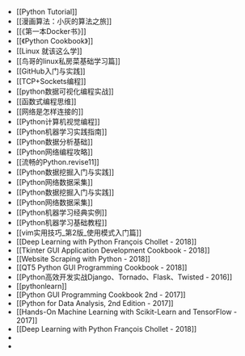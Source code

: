 - [[Python Tutorial]]
- [[漫画算法：小灰的算法之旅]]
- [[《第一本Docker书》]]
- [[《Python Cookbook》]]
- [[Linux 就该这么学]]
- [[鸟哥的linux私房菜基础学习篇]]
- [[GitHub入门与实践]]
- [[TCP+Sockets编程]]
- [[python数据可视化编程实战]]
- [[函数式编程思维]]
- [[网络是怎样连接的]]
- [[Python计算机视觉编程]]
- [[Python机器学习实践指南]]
- [[Python数据分析基础]]
- [[Python网络编程攻略]]
- [[流畅的Python.revise11]]
- [[Python数据挖掘入门与实践]]
- [[Python网络数据采集]]
- [[Python数据挖掘入门与实践]]
- [[Python网络数据采集]]
- [[Python机器学习经典实例]]
- [[Python机器学习基础教程]]
- [[vim实用技巧_第2版_使用模式入门篇]]
- [[Deep Learning with Python  François Chollet - 2018]]
- [[Tkinter GUI Application Development Cookbook - 2018]]
- [[Website Scraping with Python - 2018]]
- [[QT5 Python GUI Programming Cookbook - 2018]]
- [[Python高效开发实战Django、Tornado、Flask、Twisted - 2016]]
- [[pythonlearn]]
- [[Python GUI Programming Cookbook 2nd - 2017]]
- [[Python for Data Analysis, 2nd Edition - 2017]]
- [[Hands-On Machine Learning with Scikit-Learn and TensorFlow - 2017]]
- [[Deep Learning with Python  François Chollet - 2018]]
-
-